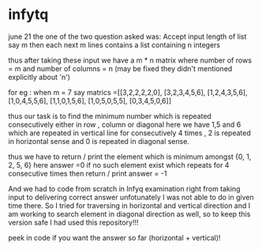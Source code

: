 # infytq
june 21
the one of the two question asked was:
Accept input length of list say m
then each next m lines contains a list containing n integers 

thus after taking these input we have a m * n matrix 
where number of rows = m and 
number of columns = n (may be fixed they didn't mentioned explicitly about 'n')

for eg : when m = 7 
 say matrics =[[3,2,2,2,2,0],
               [3,2,3,4,5,6],
               [1,2,4,3,5,6],
               [1,0,4,5,5,6],
               [1,1,0,1,5,6],
               [1,0,5,0,5,5],
               [0,3,4,5,0,6]]

thus our task is to find the minimum number which is repeated consecutively either in row , column or diagonal
here we have 1,5 and 6 which are repeated in vertical line for consecutively 4 times , 2 is repeated in horizontal sense and 0 is repeated in diagonal sense.

thus we have to return / print the element which is minimum amongst {0, 1, 2, 5, 6} here answer =0
if no such element exist which repeats for 4 consecutive times then return / print answer = -1

And we had to code from scratch in Infyq examination right from taking input to delivering correct answer unfotunately I was not able to do in given time there.
So I tried for traversing in horizontal and vertical direction and I am working to search element in diagonal direction as well, so to keep this version safe I had used this repository!!!

peek in code if you want the answer so far (horizontal + vertical)!
